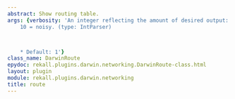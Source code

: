 ```yaml
---
abstract: Show routing table.
args: {verbosity: 'An integer reflecting the amount of desired output: 0 = quiet,
    10 = noisy. (type: IntParser)



    * Default: 1'}
class_name: DarwinRoute
epydoc: rekall.plugins.darwin.networking.DarwinRoute-class.html
layout: plugin
module: rekall.plugins.darwin.networking
title: route
---
```

